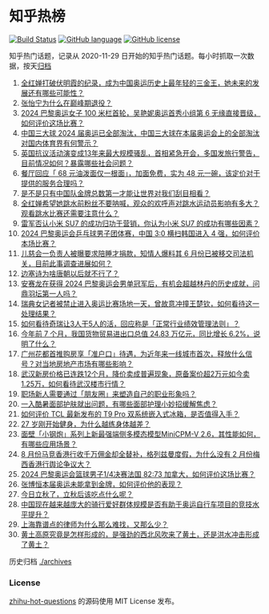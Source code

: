 # 知乎热榜
[![Build Status](https://github.com/ToWeLong/zhihu-hot-questions/workflows/CI/badge.svg)](https://github.com/ToWeLong/zhihu-hot-questions/actions)
[![GitHub language](https://img.shields.io/badge/language-golang-orange.svg)](https://golang.org/)
[![GitHub license](https://img.shields.io/github/license/ToWeLong/zhihu-hot-questions)](https://github.com/ToWeLong/zhihu-hot-questions/blob/main/LICENSE)

知乎热门话题，记录从 2020-11-29 日开始的知乎热门话题。每小时抓取一次数据，按天[归档](./archives)

<!-- BEGIN -->

1. [全红婵打破伏明霞的纪录，成为中国奥运历史上最年轻的三金王，她未来的发展还有哪些可能性？](https://www.zhihu.com/question/663632851)
1. [张怡宁为什么在巅峰期退役？](https://www.zhihu.com/question/31537950)
1. [2024 巴黎奥运女子 100 米栏首轮，吴艳妮奥运首秀小组第 6 无缘直接晋级，如何评价这场比赛？](https://www.zhihu.com/question/663677687)
1. [中国三大球 2024 届奥运已全部淘汰，中国三大球在本届奥运会上的全部淘汰对国内体育界有何警示？](https://www.zhihu.com/question/663612103)
1. [英国抗议活动演变成13年来最大规模骚乱，首相紧急开会，多国发旅行警告，目前情况如何？暴露哪些社会问题？](https://www.zhihu.com/question/663659088)
1. [餐厅回应「 68 元油泼面仅一根面」，加面免费，实为 48 元一碗，该定价对于提供的服务合理吗？](https://www.zhihu.com/question/663273162)
1. [是不是只有中国队金牌总数第一才能让世界对我们刮目相看？](https://www.zhihu.com/question/663462383)
1. [全红婵希望她跳水前粉丝不要呐喊，观众的欢呼声对跳水运动员影响有多大？观看跳水比赛还需要注意什么？](https://www.zhihu.com/question/663673049)
1. [雷军否认小米 SU7 的成功归功于营销，你认为小米 SU7 的成功有哪些因素？](https://www.zhihu.com/question/663089112)
1. [2024 巴黎奥运会乒乓球男子团体赛，中国 3:0 横扫韩国进入 4 强，如何评价本场比赛？](https://www.zhihu.com/question/663679392)
1. [儿慈会一负责人被曝要求陪睡才捐款，知情人爆料其 6 月份已被移交司法机关，目前此事调查进展如何？](https://www.zhihu.com/question/663591367)
1. [边塞诗为啥唐朝以后就不行了？](https://www.zhihu.com/question/663512434)
1. [安赛龙在获得 2024 巴黎奥运会男单冠军后，有机会超越林丹的历史成就，问鼎羽坛第一人吗？](https://www.zhihu.com/question/663576584)
1. [瑞典女记者被禁止进入奥运比赛场地一天，曾故意冲撞王楚钦，如何看待这一处理结果？](https://www.zhihu.com/question/663608348)
1. [如何看待奇瑞让3人干5人的活，回应称是「正常行业绩效管理法则」？](https://www.zhihu.com/question/663666881)
1. [今年前 7 个月，我国货物贸易进出口总值 24.83 万亿元，同比增长 6.2%，说明了什么？](https://www.zhihu.com/question/663678226)
1. [广州花都首推购房享「准户口」待遇，为近年来一线城市首次，释放什么信号？对当地房地产市场有哪些影响？](https://www.zhihu.com/question/663622865)
1. [武汉新房价格已连跌12个月，降价卖成普遍现象，原备案价超2万元如今卖1.25万，如何看待武汉楼市行情？](https://www.zhihu.com/question/663659087)
1. [职场新人需要通过「朋友圈」来塑造自己的职业形象吗？](https://www.zhihu.com/question/662639511)
1. [一入酷暑面部护肤就出问题，有哪些面部护理小妙招缓解焦虑？](https://www.zhihu.com/question/663677732)
1. [如何评价 TCL 最新发布的 T9 Pro 双系统嵌入式冰箱，是否值得入手？](https://www.zhihu.com/question/663662772)
1. [27 岁刚开始健身，为什么越练身体越差？](https://www.zhihu.com/question/663147367)
1. [面壁「小钢炮」系列上新最强端侧多模态模型MiniCPM-V 2.6，其性能如何，有哪些应用场景？](https://www.zhihu.com/question/663610245)
1. [8 月份马竞香港行收千万佣金却全替补，格列兹曼度假，为什么没有 2 月份梅西香港行舆论争议大？](https://www.zhihu.com/question/663608440)
1. [2024 巴黎奥运会篮球男子1/4决赛法国 82:73 加拿大，如何评价这场比赛？](https://www.zhihu.com/question/663627149)
1. [张博恒本届奥运未能拿到金牌，如何评价他的表现？](https://www.zhihu.com/question/663531832)
1. [今日立秋了，立秋后该吃点什么呢？](https://www.zhihu.com/question/663659268)
1. [中国现在越来越庞大的骑行爱好群体规模是否有助于奥运自行车项目的竞技水平提升？](https://www.zhihu.com/question/663192911)
1. [上海靠谱点的律师为什么那么难找，又那么少？](https://www.zhihu.com/question/659841827)
1. [黄土高原究竟是怎样形成的，是强劲的西北风吹来了黄土，还是洪水冲击形成了黄土？](https://www.zhihu.com/question/662259785)

<!-- END -->

历史归档 [./archives](./archives)


### License
[zhihu-hot-questions](https://github.com/towelong/zhihu-hot-questions) 的源码使用 MIT License 发布。